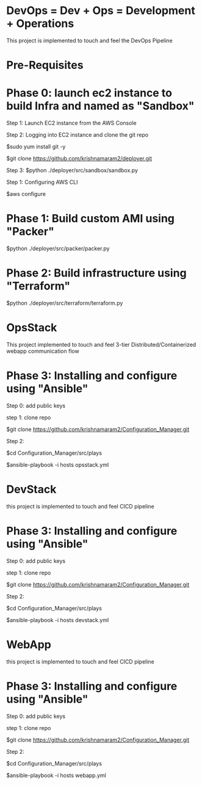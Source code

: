 # DevOps    =  Dev  +  Ops   =   Development + Operations
 
This project is implemented to touch and feel the DevOps Pipeline


# Pre-Requisites

# Phase 0: launch ec2 instance to build Infra and named as "Sandbox"

Step 1: Launch EC2 instance from the AWS Console

Step 2: Logging into EC2 instance and clone the git repo

$sudo yum install git -y

$git clone https://github.com/krishnamaram2/deployer.git

Step 3:
$python ./deployer/src/sandbox/sandbox.py

Step 1: Configuring AWS CLI

$aws configure


# Phase 1: Build custom AMI using "Packer"

$python ./deployer/src/packer/packer.py


# Phase 2: Build infrastructure using "Terraform"

$python ./deployer/src/terraform/terraform.py



# OpsStack

This project implemented to touch and feel 3-tier Distributed/Containerized  webapp communication flow 


# Phase 3: Installing and configure using "Ansible"


Step 0: add public keys


step 1: clone repo

$git clone https://github.com/krishnamaram2/Configuration_Manager.git

Step 2:

$cd Configuration_Manager/src/plays

$ansible-playbook -i hosts opsstack.yml


# DevStack

this project is implemented to touch and feel CICD pipeline

# Phase 3: Installing and configure using "Ansible"


Step 0: add public keys


step 1: clone repo

$git clone https://github.com/krishnamaram2/Configuration_Manager.git

Step 2:

$cd Configuration_Manager/src/plays

$ansible-playbook -i hosts devstack.yml



# WebApp

this project is implemented to touch and feel CICD pipeline

# Phase 3: Installing and configure using "Ansible"


Step 0: add public keys


step 1: clone repo

$git clone https://github.com/krishnamaram2/Configuration_Manager.git

Step 2:

$cd Configuration_Manager/src/plays

$ansible-playbook -i hosts webapp.yml
